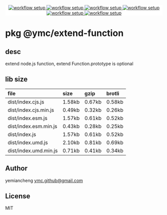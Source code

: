<p align="center" style="background:white;">
<!-- github workflow stat:s -->
<!-- one line and center  -->
  <a href="https://github.com/YMC-GitHub">
    <img alt="workflow setup" src="https://img.shields.io/static/v1?label=pkg&message=done&color=ff69b4&style=flat-square" />
  </a>
  <a href="https://github.com/YMC-GitHub">
    <img alt="workflow setup" src="https://img.shields.io/static/v1?label=cod&message=done&color=ff69b4&style=flat-square" />
  </a>
    <a href="https://github.com/YMC-GitHub">
    <img alt="workflow setup" src="https://img.shields.io/static/v1?label=dep&message=done&color=ff69b4&style=flat-square" />
  </a>
  <a href="https://github.com/YMC-GitHub">
    <img alt="workflow setup" src="https://img.shields.io/static/v1?label=lin&message=passing&color=ff69b4&style=flat-square" />
  </a>
    <a href="https://github.com/YMC-GitHub">
    <img alt="workflow setup" src="https://img.shields.io/static/v1?label=tes&message=fail&color=ff69b4&style=flat-square" />
  </a>
      <a href="https://github.com/YMC-GitHub">
    <img alt="workflow setup" src="https://img.shields.io/static/v1?label=pro&message=done&color=ff69b4&style=flat-square" />
  </a>


  <!-- https://img.shields.io/badge/<LABEL>-<MESSAGE>-<COLOR> -->
  <!-- https://img.shields.io/static/v1?label=<LABEL>&message=<MESSAGE>&color=<COLOR> -->
<!-- github workflow stat:e -->
</p>

# pkg @ymc/extend-function

## desc
extend node.js function, extend Function.prototype is optional

## lib size  
file | size | gzip | brotli
:---- | :---- | :---- | :----
dist/index.cjs.js | 1.58kb | 0.67kb | 0.58kb
dist/index.cjs.min.js | 0.49kb | 0.32kb | 0.26kb
dist/index.esm.js | 1.57kb | 0.61kb | 0.52kb
dist/index.esm.min.js | 0.43kb | 0.28kb | 0.25kb
dist/index.js | 1.57kb | 0.61kb | 0.52kb
dist/index.umd.js | 2.10kb | 0.81kb | 0.69kb
dist/index.umd.min.js | 0.71kb | 0.41kb | 0.34kb

## Author
yemiancheng <ymc.github@gmail.com>

## License
MIT